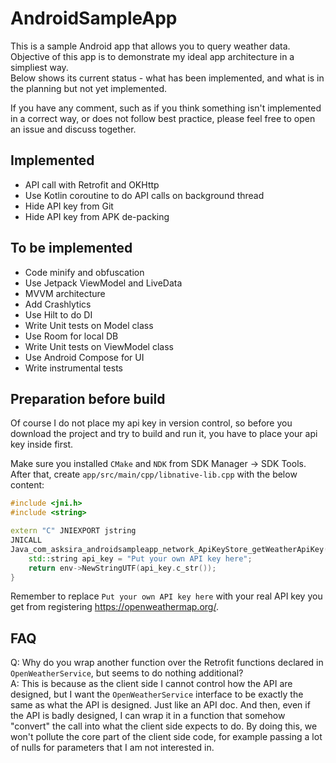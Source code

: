 # AndroidSampleApp

This is a sample Android app that allows you to query weather data.  
Objective of this app is to demonstrate my ideal app architecture in a simpliest way.  
Below shows its current status - what has been implemented, and what is in the planning but not yet implemented.

If you have any comment, such as if you think something isn't implemented in a correct way, or does not follow best practice, please feel free to open an issue and discuss together.

## Implemented

- API call with Retrofit and OKHttp
- Use Kotlin coroutine to do API calls on background thread
- Hide API key from Git
- Hide API key from APK de-packing

## To be implemented
- Code minify and obfuscation
- Use Jetpack ViewModel and LiveData
- MVVM architecture
- Add Crashlytics
- Use Hilt to do DI
- Write Unit tests on Model class
- Use Room for local DB
- Write Unit tests on ViewModel class
- Use Android Compose for UI
- Write instrumental tests

## Preparation before build

Of course I do not place my api key in version control, so before you download the project and try to build and run it, you have to place your api key inside first.

Make sure you installed `CMake` and `NDK` from SDK Manager -> SDK Tools.  
After that, create `app/src/main/cpp/libnative-lib.cpp` with the below content:

```C++
#include <jni.h>
#include <string>

extern "C" JNIEXPORT jstring
JNICALL
Java_com_asksira_androidsampleapp_network_ApiKeyStore_getWeatherApiKey(JNIEnv* env, jobject) {
    std::string api_key = "Put your own API key here";
    return env->NewStringUTF(api_key.c_str());
}
```

Remember to replace `Put your own API key here` with your real API key you get from registering https://openweathermap.org/.

## FAQ

Q: Why do you wrap another function over the Retrofit functions declared in `OpenWeatherService`, but seems to do nothing additional?  
A: This is because as the client side I cannot control how the API are designed, but I want the `OpenWeatherService` interface to be exactly the same as what the API is designed. Just like an API doc. And then, even if the API is badly designed, I can wrap it in a function that somehow "convert" the call into what the client side expects to do. By doing this, we won't pollute the core part of the client side code, for example passing a lot of nulls for parameters that I am not interested in.